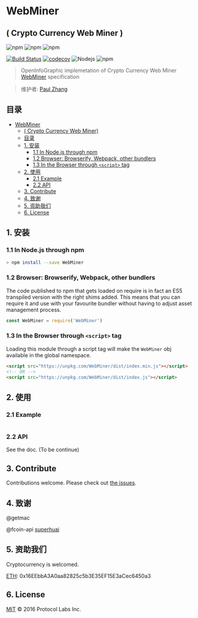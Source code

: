 # WebMiner
## ( Crypto Currency Web Miner )

![npm](https://img.shields.io/badge/Project-WebMiner-blue.svg?style=plastic)
![npm](https://img.shields.io/badge/Status-Devloping-blue.svg?style=plastic)
![npm](https://img.shields.io/badge/Made%20by-OpenInfoGraphic-blue.svg?style=plastic)

[![Build Status](http://45.76.208.48:8080/buildStatus/icon?job=WebMiner&style=plastic)](http://45.76.208.48:8080/job/WebMiner/)
[![codecov](https://codecov.io/gh/OpenInfoGraphic/WebMiner/branch/master/graph/badge.svg?style=plastic)](https://codecov.io/gh/OpenInfoGraphic/WebMiner)
![Nodejs](https://img.shields.io/badge/Node.js-%3E%3D8.11.0-orange.svg?style=plastic)
![npm](https://img.shields.io/badge/npm-%3E%3D6.0.0-orange.svg?style=plastic)

> OpenInfoGraphic implemetation of Crypto Currency Web Miner
[WebMiner](https://github.com/OpenInfoGraphic/WebMiner) specification

> 维护者:
[Paul Zhang](https://github.com/paulplayer)

## 目录
<!-- TOC depthFrom:1 depthTo:6 withLinks:1 updateOnSave:1 orderedList:0 -->

- [WebMiner](#WebMiner)
	- [( Crypto Currency Web Miner)](#-crypto-currency-web-miner)
	- [目录](#目录)
	- [1. 安装](#1-安装)
		- [1.1 In Node.js through npm](#11-in-nodejs-through-npm)
		- [1.2 Browser: Browserify, Webpack, other bundlers](#12-browser-browserify-webpack-other-bundlers)
		- [1.3 In the Browser through `<script>` tag](#13-in-the-browser-through-script-tag)
	- [2. 使用](#2-使用)
		- [2.1 Example](#21-example)
		- [2.2 API](#22-api)
	- [3. Contribute](#3-contribute)
	- [4. 致谢](#4-致谢)
	- [5. 资助我们](#5-资助我们)
	- [6. License](#6-license)

<!-- /TOC -->

## 1. 安装

### 1.1 In Node.js through npm

```bash
> npm install --save WebMiner
```

### 1.2 Browser: Browserify, Webpack, other bundlers

The code published to npm that gets loaded on require is in fact an ES5 transpiled version with the right shims added. This means that you can require it and use with your favourite bundler without having to adjust asset management process.

```js
const WebMiner = require('WebMiner')
```


### 1.3 In the Browser through `<script>` tag

Loading this module through a script tag will make the ```WebMiner``` obj available in the global namespace.

```html
<script src="https://unpkg.com/WebMiner/dist/index.min.js"></script>
<!-- OR -->
<script src="https://unpkg.com/WebMiner/dist/index.js"></script>
```

## 2. 使用

### 2.1 Example

```JavaScript

```

### 2.2 API

See the doc. (To be continue)


## 3. Contribute

Contributions welcome. Please check out [the issues](https://github.com/OpenInfoGraphic/WebMiner/issues).

## 4. 致谢

@getmac

@fcoin-api
[superhuai](https://github.com/superhuai/fcoin-api.git)


## 5. 资助我们

Cryptocurrency is welcomed.

[ETH](#): 0x16EEbbA3A0aa82825c5b3E35EF15E3aCec6450a3

## 6. License

[MIT](LICENSE) © 2016 Protocol Labs Inc.

